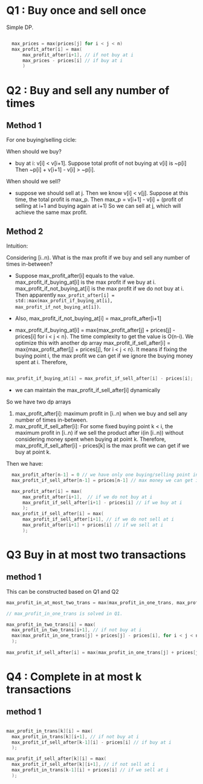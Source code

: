 # Q1 : Buy once and sell once

Simple DP. 

```cpp

  max_prices = max(prices[j] for i < j < n) 
  max_profit_after[i] = max(
      max_profit_after[i+1], // if not buy at i
      max_prices - prices[i] // if buy at i
      )

```


# Q2 : Buy and sell any number of times

## Method 1

For one buying/selling cicle:

When should we buy?

 - buy at i: v[i] < v[i+1]. 
   Suppose total profit of not buying at v[i] is ~p[i]
   Then ~p[i] + v[i+1] - v[i] > ~p[i].

When should we sell?
  
  - suppose we should sell at j. Then we know v[i] < v[j].
    Suppose at this time, the total profit is max_p. 
    Then max_p = v[i+1] - v[i] + (profit of selling at i+1 and buying again at i+1)
    So we can sell at j, which will achieve the same max profit.

## Method 2

Intuition:
  
  Considering [i..n). What is the max profit if we buy and sell any number of times in-between?
  
  - Suppose max_profit_after[i] equals to the value. max_profit_if_buying_at[i] is the max profit if we buy at i. max_profit_if_not_buying_at[i] is the max profit if we
  do not buy at i. Then apparently `max_profit_after[i] = std::max(max_profit_if_buying_at[i], max_profit_if_not_buying_at[i])`.

  - Also, max_profit_if_not_buying_at[i] = max_profit_after[i+1]

  - max_profit_if_buying_at[i] = max{max_profit_after[j] + prices[j] - prices[i] for i < j < n}. The time complexity to get the value is O(n-i). We optimize this with another
  dp array max_profit_if_sell_after[i] = max{max_profit_after[j] + prices[j], for i < j < n}. It means if fixing the buying point i, the max profit we can get if we ignore the buying money spent at i.
  Therefore, 
  
  ```cpp
  
  max_profit_if_buying_at[i] = max_profit_if_sell_after[i] - prices[i];

  ```
  
  - we can maintain the max_profit_if_sell_after[i] dynamically
  

So we have two dp arrays

1. max_profit_after[i]: maximum profit in [i..n) when we buy and sell any number of times in-between.
2. max_profit_if_sell_after[i]: For some fixed buying point k < i, the maximum profit in [i..n) if we sell the product after i(in [i..n)) without considering money spent
when buying at point k. Therefore, max_profit_if_sell_after[i] - prices[k] is the max profit we can get if we buy at point k.

Then we have:

```cpp
  max_profit_after[n-1] = 0 // we have only one buying/selling point in [n-1..n). So we can make at most 0 money.
  max_profit_if_sell_after[n-1] = prices[n-1] // max money we can get if we sell at n-1.

  max_profit_after[i] = max(
      max_profit_after[i+1],  // if we do not buy at i
      max_profit_if_sell_after[i+1] - prices[i] // if we buy at i
      );
  max_profit_if_sell_after[i] = max(
      max_profit_if_sell_after[i+1], // if we do not sell at i
      max_profit_after[i+1] + prices[i] // if we sell at i
      );

```

# Q3 Buy in at most two transactions


## method 1

This can be constructed based on Q1 and Q2

```cpp
max_profit_in_at_most_two_trans = max(max_profit_in_one_trans, max_profit_in_two_trans)

// max_profit_in_one_trans is solved in Q1.

max_profit_in_two_trans[i] = max(
  max_profit_in_two_trans[i+1], // if not buy at i
  max(max_profit_in_one_trans[j] + prices[j] - prices[i], for i < j < n) // if buy at i
  );
  
max_profit_if_sell_after[i] = max(max_profit_in_one_trans[j] + prices[j], for i < j < n)

```


# Q4 : Complete in at most k transactions

## method 1


```cpp

max_profit_in_trans[k][i] = max(
  max_profit_in_trans[k][i+1], // if not buy at i
  max_profit_if_sell_after[k-1][i] - prices[i] // if buy at i
  );

max_profit_if_sell_after[k][i] = max(
  max_profit_if_sell_after[k][i+1], // if not sell at i
  max_profit_in_trans[k-1][i] + prices[i] // if we sell at i
  );


```


